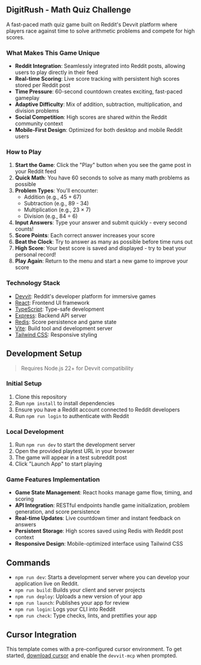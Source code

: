 ## DigitRush - Math Quiz Challenge

A fast-paced math quiz game built on Reddit's Devvit platform where players race against time to solve arithmetic problems and compete for high scores.

### What Makes This Game Unique

- **Reddit Integration**: Seamlessly integrated into Reddit posts, allowing users to play directly in their feed
- **Real-time Scoring**: Live score tracking with persistent high scores stored per Reddit post
- **Time Pressure**: 60-second countdown creates exciting, fast-paced gameplay
- **Adaptive Difficulty**: Mix of addition, subtraction, multiplication, and division problems
- **Social Competition**: High scores are shared within the Reddit community context
- **Mobile-First Design**: Optimized for both desktop and mobile Reddit users

### How to Play

1. **Start the Game**: Click the "Play" button when you see the game post in your Reddit feed
2. **Quick Math**: You have 60 seconds to solve as many math problems as possible
3. **Problem Types**: You'll encounter:
   - Addition (e.g., 45 + 67)
   - Subtraction (e.g., 89 - 34) 
   - Multiplication (e.g., 23 × 7)
   - Division (e.g., 84 ÷ 6)
4. **Input Answers**: Type your answer and submit quickly - every second counts!
5. **Score Points**: Each correct answer increases your score
6. **Beat the Clock**: Try to answer as many as possible before time runs out
7. **High Score**: Your best score is saved and displayed - try to beat your personal record!
8. **Play Again**: Return to the menu and start a new game to improve your score

### Technology Stack

- [Devvit](https://developers.reddit.com/): Reddit's developer platform for immersive games
- [React](https://react.dev/): Frontend UI framework
- [TypeScript](https://www.typescriptlang.org/): Type-safe development
- [Express](https://expressjs.com/): Backend API server
- [Redis](https://redis.io/): Score persistence and game state
- [Vite](https://vite.dev/): Build tool and development server
- [Tailwind CSS](https://tailwindcss.com/): Responsive styling

## Development Setup

> Requires Node.js 22+ for Devvit compatibility

### Initial Setup
1. Clone this repository
2. Run `npm install` to install dependencies
3. Ensure you have a Reddit account connected to Reddit developers
4. Run `npm run login` to authenticate with Reddit

### Local Development
1. Run `npm run dev` to start the development server
2. Open the provided playtest URL in your browser
3. The game will appear in a test subreddit post
4. Click "Launch App" to start playing

### Game Features Implementation
- **Game State Management**: React hooks manage game flow, timing, and scoring
- **API Integration**: RESTful endpoints handle game initialization, problem generation, and score persistence  
- **Real-time Updates**: Live countdown timer and instant feedback on answers
- **Persistent Storage**: High scores saved using Redis with Reddit post context
- **Responsive Design**: Mobile-optimized interface using Tailwind CSS

## Commands

- `npm run dev`: Starts a development server where you can develop your application live on Reddit.
- `npm run build`: Builds your client and server projects
- `npm run deploy`: Uploads a new version of your app
- `npm run launch`: Publishes your app for review
- `npm run login`: Logs your CLI into Reddit
- `npm run check`: Type checks, lints, and prettifies your app

## Cursor Integration

This template comes with a pre-configured cursor environment. To get started, [download cursor](https://www.cursor.com/downloads) and enable the `devvit-mcp` when prompted.
